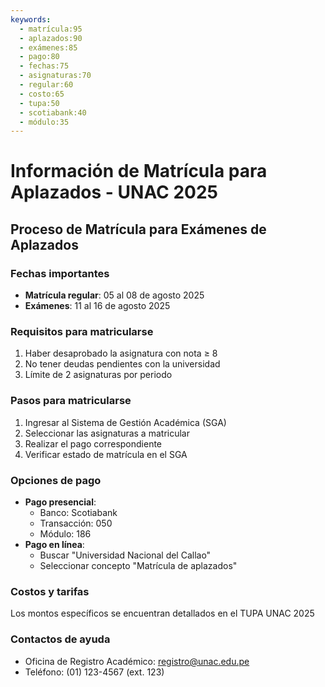 ```yaml
---
keywords:
  - matrícula:95
  - aplazados:90
  - exámenes:85
  - pago:80
  - fechas:75
  - asignaturas:70
  - regular:60
  - costo:65
  - tupa:50
  - scotiabank:40
  - módulo:35
---
```

# Información de Matrícula para Aplazados - UNAC 2025

## Proceso de Matrícula para Exámenes de Aplazados
### Fechas importantes
- **Matrícula regular**: 05 al 08 de agosto 2025
- **Exámenes**: 11 al 16 de agosto 2025

### Requisitos para matricularse
1. Haber desaprobado la asignatura con nota ≥ 8
2. No tener deudas pendientes con la universidad
3. Límite de 2 asignaturas por periodo

### Pasos para matricularse
1. Ingresar al Sistema de Gestión Académica (SGA)
2. Seleccionar las asignaturas a matricular
3. Realizar el pago correspondiente
4. Verificar estado de matrícula en el SGA

### Opciones de pago
- **Pago presencial**:
  - Banco: Scotiabank
  - Transacción: 050
  - Módulo: 186
- **Pago en línea**:
  - Buscar "Universidad Nacional del Callao"
  - Seleccionar concepto "Matrícula de aplazados"

### Costos y tarifas
Los montos específicos se encuentran detallados en el TUPA UNAC 2025

### Contactos de ayuda
- Oficina de Registro Académico: registro@unac.edu.pe
- Teléfono: (01) 123-4567 (ext. 123)
